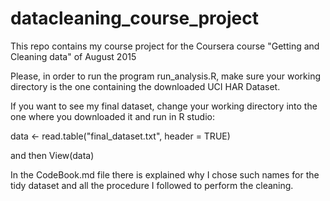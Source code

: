 # datacleaning_course_project
This repo contains my course project for the Coursera course "Getting and Cleaning data" of August 2015

Please, in order to run the program run_analysis.R, make sure your working directory is the one containing the downloaded UCI HAR Dataset.

If you want to see my final dataset, change your working directory into the one where you downloaded it and run in R studio:

data <- read.table("final_dataset.txt", header = TRUE) 

and then
View(data)

In the CodeBook.md file there is explained why I chose such names for the tidy dataset and all the procedure I followed to perform the cleaning.
